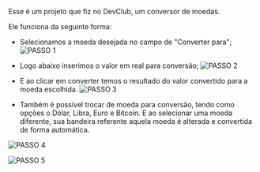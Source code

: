 Esse é um projeto que fiz no DevClub, um conversor de moedas. 

Ele funciona da seguinte forma:

- Selecionamos a moeda desejada no campo de "Converter para";
  ![PASSO 1](https://github.com/rafaelepsouza/Projeto---Conversor-de-moedas/assets/132941947/bbcdc3e2-766e-454a-9945-da075ff7c438)

- Logo abaixo inserimos o valor em real para conversão;
  ![PASSO 2](https://github.com/rafaelepsouza/Projeto---Conversor-de-moedas/assets/132941947/30200aa2-3d05-4017-8c91-8cbcdf4f25f9)

- E ao clicar em converter temos o resultado do valor convertido para a moeda escolhida.
  ![PASSO 3](https://github.com/rafaelepsouza/Projeto---Conversor-de-moedas/assets/132941947/fa416c8e-0c6e-4576-b628-4467aac76852)



- Também é possível trocar de moeda para conversão, tendo como opções o Dólar, Libra, Euro e Bitcoin. E ao selecionar uma moeda diferente, sua bandeira referente aquela moeda é alterada e convertida de forma automática.

![PASSO 4](https://github.com/rafaelepsouza/Projeto---Conversor-de-moedas/assets/132941947/d3654a6a-af87-4ed8-9b6a-37e53a5a1d22)

![PASSO 5](https://github.com/rafaelepsouza/Projeto---Conversor-de-moedas/assets/132941947/b69ddebb-5867-4b07-9e1c-574746212f31)


